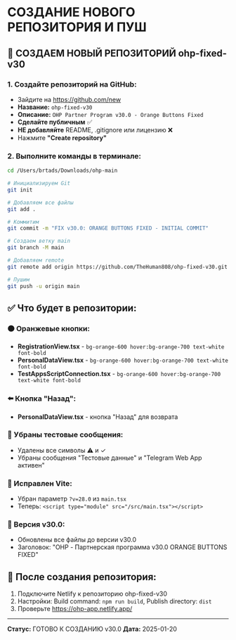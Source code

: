 # СОЗДАНИЕ НОВОГО РЕПОЗИТОРИЯ И ПУШ

## 🚀 СОЗДАЕМ НОВЫЙ РЕПОЗИТОРИЙ ohp-fixed-v30

### 1. Создайте репозиторий на GitHub:
- Зайдите на https://github.com/new
- **Название:** `ohp-fixed-v30`
- **Описание:** `OHP Partner Program v30.0 - Orange Buttons Fixed`
- **Сделайте публичным** ✅
- **НЕ добавляйте** README, .gitignore или лицензию ❌
- Нажмите **"Create repository"**

### 2. Выполните команды в терминале:

```bash
cd /Users/brtads/Downloads/ohp-main

# Инициализируем Git
git init

# Добавляем все файлы
git add .

# Коммитим
git commit -m "FIX v30.0: ORANGE BUTTONS FIXED - INITIAL COMMIT"

# Создаем ветку main
git branch -M main

# Добавляем remote
git remote add origin https://github.com/TheHuman808/ohp-fixed-v30.git

# Пушим
git push -u origin main
```

## ✅ Что будет в репозитории:

### 🟠 Оранжевые кнопки:
- **RegistrationView.tsx** - `bg-orange-600 hover:bg-orange-700 text-white font-bold`
- **PersonalDataView.tsx** - `bg-orange-600 hover:bg-orange-700 text-white font-bold`
- **TestAppsScriptConnection.tsx** - `bg-orange-600 hover:bg-orange-700 text-white font-bold`

### ⬅️ Кнопка "Назад":
- **PersonalDataView.tsx** - кнопка "Назад" для возврата

### 🚫 Убраны тестовые сообщения:
- Удалены все символы ⚠ и ✓
- Убраны сообщения "Тестовые данные" и "Telegram Web App активен"

### 🔧 Исправлен Vite:
- Убран параметр `?v=28.0` из `main.tsx`
- Теперь: `<script type="module" src="/src/main.tsx"></script>`

### 📱 Версия v30.0:
- Обновлены все файлы до версии v30.0
- Заголовок: "OHP - Партнерская программа v30.0 ORANGE BUTTONS FIXED"

## 🎯 После создания репозитория:
1. Подключите Netlify к репозиторию ohp-fixed-v30
2. Настройки: Build command: `npm run build`, Publish directory: `dist`
3. Проверьте https://ohp-app.netlify.app/

---
**Статус:** ГОТОВО К СОЗДАНИЮ v30.0
**Дата:** 2025-01-20
